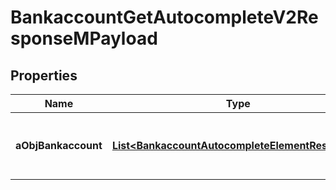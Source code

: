 

# BankaccountGetAutocompleteV2ResponseMPayload

## Properties

Name | Type | Description | Notes
------------ | ------------- | ------------- | -------------
**aObjBankaccount** | [**List&lt;BankaccountAutocompleteElementResponse&gt;**](BankaccountAutocompleteElementResponse.md) | An array of Bankaccount autocomplete element response. | 




